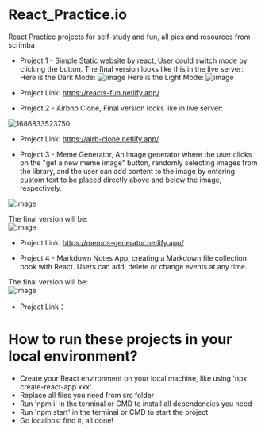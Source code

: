 # React_Practice.io
React Practice projects for self-study and fun, all pics and resources from scrimba

* Project 1 - Simple Static website by react, User could switch mode by clicking the button. The final version looks like this in the live server:
Here is the Dark Mode:
![image](https://github.com/Insomnia2331/React_Practice.io/assets/103230242/9ea96446-10cd-48be-b704-fa9698744dd0)
Here is the Light Mode:
![image](https://github.com/Insomnia2331/React_Practice.io/assets/103230242/0724165f-5dc7-4c97-964f-9bb4c9f88815)
* Project Link: https://reacts-fun.netlify.app/
  



* Project 2 - Airbnb Clone, Final version looks like in live server:  

![1686833523750](https://github.com/Insomnia2331/React_Practice.io/assets/103230242/ab49b5d1-faa6-4558-a7d1-e594ac73d582)  
* Project Link: https://airb-clone.netlify.app/

* Project 3 - Meme Generator, An image generator where the user clicks on the "get a new meme image" button, randomly selecting images from the library, and the user can add content to the image by entering custom text to be placed directly above and below the image, respectively.
  
![image](https://github.com/Insomnia2331/React_Practice.io/assets/103230242/3cf41812-0604-475d-b47e-297c5253bc40)  


The final version will be:  
![image](https://github.com/Insomnia2331/React_Practice.io/assets/103230242/2ea3bc86-44fa-473f-a723-fb4e4cbccafb)    

* Project Link: https://memos-generator.netlify.app/  
  
* Project 4 - Markdown Notes App, creating a Markdown file collection book with React. Users can add, delete or change events at any time.  
  
The final version will be:  
![image](https://github.com/Insomnia2331/React_Practice-project/assets/103230242/8436808d-b285-470b-8709-ae3bfeb73956)    

* Project Link：
  

# How to run these projects in your local environment?  
* Create your React environment on your local machine, like using 'npx create-react-app xxx'
* Replace all files you need from src folder
* Run 'npm i' in the terminal or CMD to install all dependencies you need
* Run 'npm start' in the terminal or CMD to start the project
* Go localhost find it, all done!  




